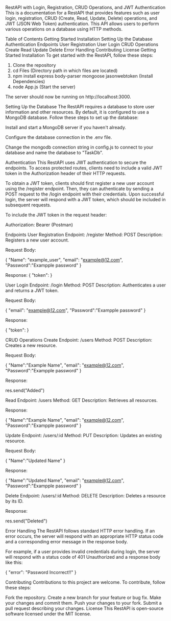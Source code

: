 RestAPI with Login, Registration, CRUD Operations, and JWT Authentication
This is a documentation for a RestAPI that provides features such as user login, registration, CRUD (Create, Read, Update, Delete) operations, and JWT (JSON Web Token) authentication. This API allows users to perform various operations on a database using HTTP methods.

Table of Contents
Getting Started
Installation
Setting Up the Database
Authentication
Endpoints
User Registration
User Login
CRUD Operations
Create
Read
Update
Delete
Error Handling
Contributing
License
Getting Started
Installation
To get started with the RestAPI, follow these steps:

 1. Clone the repository
 2. cd Files (Directory path in which files are located)
 3. npm install express body-parser mongoose jasonwebtoken  (Install Dependencies)
 4. node App.js (Start the server)

The server should now be running on http://localhost:3000.

Setting Up the Database
The RestAPI requires a database to store user information and other resources. By default, it is configured to use a MongoDB database. Follow these steps to set up the database:

Install and start a MongoDB server if you haven't already.

Configure the database connection in the .env file.

Change the mongodb connection string in config.js to connect to your database and name the database to "TaskDb".

Authentication
This RestAPI uses JWT authentication to secure the endpoints. To access protected routes, clients need to include a valid JWT token in the Authorization header of their HTTP requests.

To obtain a JWT token, clients should first register a new user account using the /register endpoint. Then, they can authenticate by sending a POST request to the /login endpoint with their credentials. Upon successful login, the server will respond with a JWT token, which should be included in subsequent requests.

To include the JWT token in the request header:

Authorization: Bearer <JWT Token> (Postman)

Endpoints
User Registration
Endpoint: /register
Method: POST
Description: Registers a new user account.

Request Body:

{
  "Name": "example_user",
  "email": "example@12.com",
  "Password":"Exampple password"
}

Response: 
{
  "token": <token>
}

User Login
Endpoint: /login
Method: POST
Description: Authenticates a user and returns a JWT token.

Request Body:

{
  "email": "example@12.com",
  "Password":"Exampple password"
}

Response:

{
 "token":<token>
}

CRUD Operations
Create
Endpoint: /users
Method: POST
Description: Creates a new resource.

Request Body:

{
  "Name":"Example Name",
  "email": "example@12.com",
  "Password":"Exampple password"
}

Response:

res.send("Added")

Read
Endpoint: /users
Method: GET
Description: Retrieves all resources.

Response:

{
  "Name":"Example Name",
  "email": "example@12.com",
  "Password":"Exampple password"
}

Update
Endpoint: /users/:id
Method: PUT
Description: Updates an existing resource.

Request Body:

{
  "Name":"Updated Name"
}

Response:

{
  "Name":"Updated Name",
  "email": "example@12.com",
  "Password":"Exampple password"
}

Delete
Endpoint: /users/:id
Method: DELETE
Description: Deletes a resource by its ID.

Response:

res.send("Deleted")

Error Handling
The RestAPI follows standard HTTP error handling. If an error occurs, the server will respond with an appropriate HTTP status code and a corresponding error message in the response body.

For example, if a user provides invalid credentials during login, the server will respond with a status code of 401 Unauthorized and a response body like this:

{
  "error": "Password Incorrect!!"
}

Contributing
Contributions to this project are welcome. To contribute, follow these steps:

Fork the repository.
Create a new branch for your feature or bug fix.
Make your changes and commit them.
Push your changes to your fork.
Submit a pull request describing your changes.
License
This RestAPI is open-source software licensed under the MIT license.











    
